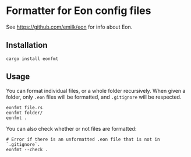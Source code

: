 # Formatter for Eon config files

See <https://github.com/emilk/eon> for info about Eon.

## Installation
```
cargo install eonfmt
```

## Usage
You can format individual files, or a whole folder recursively.
When given a folder, only `.eon` files will be formatted,
and `.gitignore` will be respected.

```
eonfmt file.rs
eonfmt folder/
eonfmt .
```

You can also check whether or not files are formatted:

```
# Error if there is an unformatted .eon file that is not in `.gitignore`.
eonfmt --check .
```
